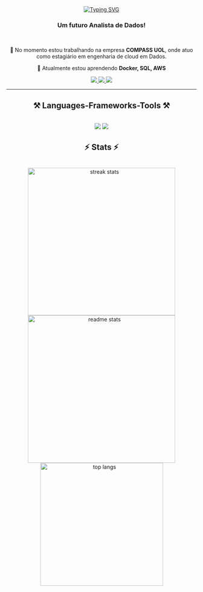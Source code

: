 <div align="center">
  <a href="https://git.io/typing-svg">
    <img src="https://readme-typing-svg.herokuapp.com?font=Fira+Code&pause=1000&color=18F769&center=true&vCenter=true&width=435&lines=Hi%2C+I'm+Lucas+Oliveira" alt="Typing SVG" />
  </a>
</div>

<h3 align="center">Um futuro Analista de Dados!</h3>

<br/>

<div align="center">
 
 🔭 No momento estou trabalhando na empresa **COMPASS UOL**, onde atuo como estagiário em engenharia de cloud em Dados.
 
 🌱 Atualmente estou aprendendo **Docker, SQL, AWS**

 </div>
 
<div align="center"> 
  <a href="mailto:lumacedoollis@gmail.com">
    <img src="https://img.shields.io/badge/Gmail-333333?style=for-the-badge&logo=gmail&logoColor=red" />
  </a>
  <a href="https://linkedin.com/in/lucasollis" target="_blank">
    <img src="https://img.shields.io/badge/LinkedIn-0077B5?style=for-the-badge&logo=linkedin&logoColor=white" target="_blank" />
  </a>
  <a href="" target="_blank">
     <img src="https://img.shields.io/badge/Portfolio-FF5722?style=for-the-badge&logo=todoist&logoColor=white" target="_blank" /> <!-- sqlite, safari, google-chrome are other good icon options -->
  </a>
</div>

 <hr/>
 
<h2 align="center">⚒️ Languages-Frameworks-Tools ⚒️</h2>
<br/>
<div align="center">
    <img src="https://skillicons.dev/icons?i=html,css,vscode,github,git" />
    <img src="https://skillicons.dev/icons?i=python,aws,docker,linux" /><br>
</div>

<h2 align="center">⚡ Stats ⚡</h2>
<br>
<div align=center>
  <img width=390 src="https://github-readme-streak-stats-salesp07.vercel.app/?user=OllisLucas&count_private=true&theme=react&border_radius=10" alt="streak stats"/> 
  <img width=390 src="https://github-readme-stats-salesp07.vercel.app/api?username=OllisLucas&count_private=true&show_icons=true&theme=react&rank_icon=github&border_radius=10" alt="readme stats" />
  <br/>
  <img width=325 align="center" src="https://github-readme-stats-salesp07.vercel.app/api/top-langs/?username=OllisLucas&hide=HTML&langs_count=8&layout=compact&theme=react&border_radius=10&size_weight=0.5&count_weight=0.5&exclude_repo=github-readme-stats" alt="top langs" />
</div>
